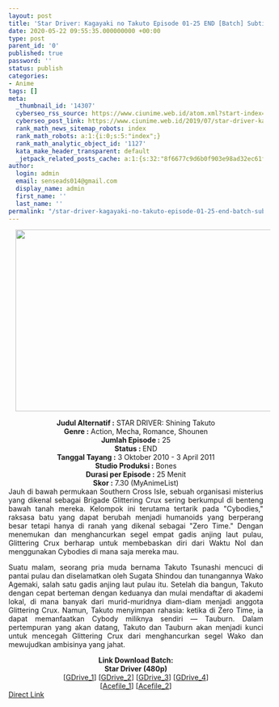 ```yaml
---
layout: post
title: 'Star Driver: Kagayaki no Takuto Episode 01-25 END [Batch] Subtitle Indonesia'
date: 2020-05-22 09:55:35.000000000 +00:00
type: post
parent_id: '0'
published: true
password: ''
status: publish
categories:
- Anime
tags: []
meta:
  _thumbnail_id: '14307'
  cyberseo_rss_source: https://www.ciunime.web.id/atom.xml?start-index=451&max-results=150
  cyberseo_post_link: https://www.ciunime.web.id/2019/07/star-driver-kagayaki-no-takuto-episode.html
  rank_math_news_sitemap_robots: index
  rank_math_robots: a:1:{i:0;s:5:"index";}
  rank_math_analytic_object_id: '1127'
  kata_make_header_transparent: default
  _jetpack_related_posts_cache: a:1:{s:32:"8f6677c9d6b0f903e98ad32ec61f8deb";a:2:{s:7:"expires";i:1651594792;s:7:"payload";a:0:{}}}
author:
  login: admin
  email: senseads014@gmail.com
  display_name: admin
  first_name: ''
  last_name: ''
permalink: "/star-driver-kagayaki-no-takuto-episode-01-25-end-batch-subtitle-indonesia/"
---
```

<div class="separator" style="clear: both; text-align: center;"><a href="https://1.bp.blogspot.com/-J3SwDU5LvBk/XTLu-AihVgI/AAAAAAAAcLo/hjBMZXxt5Wo9tsWdSyjyhwOi4zKySE0pQCLcBGAs/s1600/Star%2BDriver%2BKagayaki%2Bno%2BTakuto.png" imageanchor="1" style="margin-left: 1em; margin-right: 1em;"><img border="0" data-original-height="720" data-original-width="1280" height="360" src="{{ site.baseurl }}/assets/2020/05/Star%2BDriver%2BKagayaki%2Bno%2BTakuto.png" width="640" /></a></div>
<p>
<div style="text-align: center;"><b>Judul</b><b><b> Alternatif</b> :</b> STAR DRIVER: Shining Takuto</div>
<div style="text-align: center;"><b><b>Genre :</b></b> Action, Mecha, Romance, Shounen</div>
<div style="text-align: center;"><b>Jumlah Episode :</b> 25<br /><b>Status :&nbsp;</b>END<br /><b>Tanggal Tayang :</b> 3 Oktober 2010 - 3 April 2011<br /><b>Studio Produksi :</b> Bones<br /><b>Durasi per Episode :</b> 25 Menit</div>
<div style="text-align: center;"><b>Skor :</b> 7.30 (MyAnimeList)</div>
<div style="text-align: center;"></div>
<div style="text-align: justify;">Jauh di bawah permukaan Southern Cross Isle, sebuah organisasi misterius yang dikenal sebagai Brigade Glittering Crux sering berkumpul di benteng bawah tanah mereka. Kelompok ini terutama tertarik pada "Cybodies," raksasa batu yang dapat berubah menjadi humanoids yang berperang besar tetapi hanya di ranah yang dikenal sebagai "Zero Time." Dengan menemukan dan menghancurkan segel empat gadis anjing laut pulau, Glittering Crux berharap untuk membebaskan diri dari Waktu Nol dan menggunakan Cybodies di mana saja mereka mau.</p>
<p>Suatu malam, seorang pria muda bernama Takuto Tsunashi mencuci di pantai pulau dan diselamatkan oleh Sugata Shindou dan tunangannya Wako Agemaki, salah satu gadis anjing laut pulau itu. Setelah dia bangun, Takuto dengan cepat berteman dengan keduanya dan mulai mendaftar di akademi lokal, di mana banyak dari murid-muridnya diam-diam menjadi anggota Glittering Crux. Namun, Takuto menyimpan rahasia: ketika di Zero Time, ia dapat memanfaatkan Cybody miliknya sendiri — Tauburn. Dalam pertempuran yang akan datang, Takuto dan Tauburn akan menjadi kunci untuk mencegah Glittering Crux dari menghancurkan segel Wako dan mewujudkan ambisinya yang jahat.</p></div>
<div style="text-align: justify;"></div>
<div style="text-align: justify;"></div>
<div style="text-align: center;"><b>Link Download Batch:</b></div>
<div style="text-align: center;"><b>Star Driver (480p)</b></div>
<div style="text-align: center;">[<a href="https://drive.google.com/uc?export=download&amp;id=0B_gO7tSjgvfAeUtxM29jMDFiOUU" target="_blank" rel="noopener">GDrive_1</a>] [<a href="https://drive.google.com/uc?id=1iHWhq87Diz7mkmpT_qiRgkqI-ajab4uJ" target="_blank" rel="noopener">GDrive_2</a>] [<a href="https://drive.google.com/uc?id=1yuAil-z8t3v_fBCHr1JU0gb2OGfCqzOd" target="_blank" rel="noopener">GDrive_3</a>] [<a href="https://drive.google.com/u/0/uc?id=12snNQOZaXH64cXfEomd_R-T_rDIVSzcQ" target="_blank" rel="noopener">GDrive_4</a>]<br />[<a href="https://acefile.co/f/10991679/kusonime-star-driver-rar" target="_blank" rel="noopener">Acefile_1</a>] [<a href="https://acefile.co/f/2102258/shirainime-stardrive-r-rar" target="_blank" rel="noopener">Acefile_2</a>]</div>
<link rel="stylesheet" href="https://cdnjs.cloudflare.com/ajax/libs/font-awesome/4.7.0/css/font-awesome.min.css" />
<div class="divbtn"> <a href="https://handymansurrender.com/fihup8buzv?key=94550f7ce39444073321dde3b8782f97" class="btn"><i class="fa fa-download"></i> Direct Link</a> </div>
